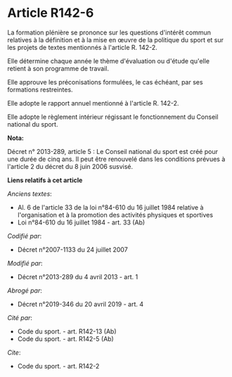 # Article R142-6

La formation plénière se prononce sur les questions d'intérêt commun relatives à la définition et à la mise en œuvre de la
politique du sport et sur les projets de textes mentionnés à l'article R. 142-2. 

Elle détermine chaque année le thème d'évaluation ou d'étude qu'elle retient à son programme de travail. 

Elle approuve les préconisations formulées, le cas échéant, par ses formations restreintes. 

Elle adopte le rapport annuel mentionné à l'article R. 142-2. 

Elle adopte le règlement intérieur régissant le fonctionnement du Conseil national du sport.

**Nota:**

Décret n° 2013-289, article 5 : Le Conseil national du sport est créé pour une durée de cinq ans. Il peut être renouvelé dans
les conditions prévues à l'article 2 du décret du 8 juin 2006 susvisé.

**Liens relatifs à cet article**

_Anciens textes_:

  - Al. 6 de l'article 33 de la loi n°84-610 du 16 juillet 1984 relative à l'organisation et à la promotion des activités physiques et sportives
  - Loi n°84-610 du 16 juillet 1984 - art. 33 (Ab)

_Codifié par_:

  - Décret n°2007-1133 du 24 juillet 2007

_Modifié par_:

  - Décret n°2013-289 du 4 avril 2013 - art. 1

_Abrogé par_:

  - Décret n°2019-346 du 20 avril 2019 - art. 4

_Cité par_:

  - Code du sport. - art. R142-13 (Ab)
  - Code du sport. - art. R142-5 (Ab)

_Cite_:

  - Code du sport. - art. R142-2
